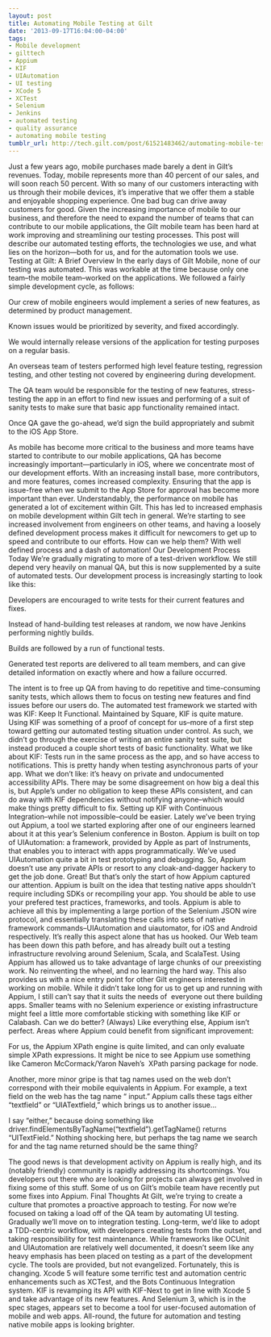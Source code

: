 ```yaml
---
layout: post
title: Automating Mobile Testing at Gilt
date: '2013-09-17T16:04:00-04:00'
tags:
- Mobile development
- gilttech
- Appium
- KIF
- UIAutomation
- UI testing
- XCode 5
- XCTest
- Selenium
- Jenkins
- automated testing
- quality assurance
- automating mobile testing
tumblr_url: http://tech.gilt.com/post/61521483462/automating-mobile-testing-at-gilt
---
```


Just a few years ago, mobile purchases made barely a dent in Gilt’s revenues. Today, mobile represents more than 40 percent of our sales, and will soon reach 50 percent. With so many of our customers interacting with us through their mobile devices, it’s imperative that we offer them a stable and enjoyable shopping experience. One bad bug can drive away customers for good.
Given the increasing importance of mobile to our business, and therefore the need to expand the number of teams that can contribute to our mobile applications, the Gilt mobile team has been hard at work improving and streamlining our testing processes. This post will describe our automated testing efforts, the technologies we use, and what lies on the horizon—both for us, and for the automation tools we use.
Testing at Gilt: A Brief Overview
In the early days of Gilt Mobile, none of our testing was automated. This was workable at the time because only one team–the mobile team–worked on the applications. We followed a fairly simple development cycle, as follows:

Our crew of mobile engineers would implement a series of new features, as determined by product management. 


Known issues would be prioritized by severity, and fixed accordingly. 


We would internally release versions of the application for testing purposes on a regular basis. 


An overseas team of testers performed high level feature testing, regression testing, and other testing not covered by engineering during development. 


The QA team would be responsible for the testing of new features, stress-testing the app in an effort to find new issues and performing of a suit of sanity tests to make sure that basic app functionality remained intact. 


Once QA gave the go-ahead, we’d sign the build appropriately and submit to the iOS App Store.

As mobile has become more critical to the business and more teams have started to contribute to our mobile applications, QA has become increasingly important—particularly in iOS, where we concentrate most of our development efforts. With an increasing install base, more contributors, and more features, comes increased complexity. Ensuring that the app is issue-free when we submit to the App Store for approval has become more important than ever.
Understandably, the performance on mobile has generated a lot of excitement within Gilt. This has led to increased emphasis on mobile development within Gilt tech in general. We’re starting to see increased involvement from engineers on other teams, and having a loosely defined development process makes it difficult for newcomers to get up to speed and contribute to our efforts. How can we help them? With well defined process and a dash of automation!
Our Development Process Today
We’re gradually migrating to more of a test-driven workflow. We still depend very heavily on manual QA, but this is now supplemented by a suite of automated tests. Our development process is increasingly starting to look like this:

Developers are encouraged to write tests for their current features and fixes.


Instead of hand-building test releases at random, we now have Jenkins performing nightly builds.


Builds are followed by a run of functional tests.


Generated test reports are delivered to all team members, and can give detailed information on exactly where and how a failure occurred.

The intent is to free up QA from having to do repetitive and time-consuming sanity tests, which allows them to focus on testing new features and find issues before our users do.
The automated test framework we started with was KIF: Keep It Functional. Maintained by Square, KIF is quite mature. Using KIF was something of a proof of concept for us–more of a first step toward getting our automated testing situation under control. As such, we didn’t go through the exercise of writing an entire sanity test suite, but instead produced a couple short tests of basic functionality.
What we like about KIF: Tests run in the same process as the app, and so have access to notifications. This is pretty handy when testing asynchronous parts of your app. What we don’t like: it’s heavy on private and undocumented accessibility APIs. There may be some disagreement on how big a deal this is, but Apple’s under no obligation to keep these APIs consistent, and can do away with KIF dependencies without notifying anyone–which would make things pretty difficult to fix. Setting up KIF with Continuous Integration–while not impossible–could be easier.
Lately we’ve been trying out Appium, a tool we started exploring after one of our engineers learned about it at this year’s Selenium conference in Boston. Appium is built on top of UIAutomation: a framework, provided by Apple as part of Instruments, that enables you to interact with apps programmatically. We’ve used UIAutomation quite a bit in test prototyping and debugging. 
So, Appium doesn’t use any private APIs or resort to any cloak-and-dagger hackery to get the job done. Great! But that’s only the start of how Appium captured our attention. Appium is built on the idea that testing native apps shouldn’t require including SDKs or recompiling your app. You should be able to use your prefered test practices, frameworks, and tools.
Appium is able to achieve all this by implementing a large portion of the Selenium JSON wire protocol, and essentially translating these calls into sets of native framework commands–UIAutomation and uiautomator, for iOS and Android respectively. It’s really this aspect alone that has us hooked. Our Web team has been down this path before, and has already built out a testing infrastructure revolving around Selenium, Scala, and ScalaTest. Using Appium has allowed us to take advantage of large chunks of our preexisting work. No reinventing the wheel, and no learning the hard way. This also provides us with a nice entry point for other Gilt engineers interested in working on mobile.
While it didn’t take long for us to get up and running with Appium, I still can’t say that it suits the needs of  everyone out there building apps. Smaller teams with no Selenium experience or existing infrastructure might feel a little more comfortable sticking with something like KIF or Calabash.
Can we do better? (Always)
Like everything else, Appium isn’t perfect. Areas where Appium could benefit from significant improvement:

For us, the Appium XPath engine is quite limited, and can only evaluate simple XPath expressions. It might be nice to see Appium use something like Cameron McCormack/Yaron Naveh’s  XPath parsing package for node.


Another, more minor gripe is that tag names used on the web don’t correspond with their mobile equivalents in Appium. For example, a text field on the web has the tag name “ input.” Appium calls these tags either “textfield” or “UIATextfield,” which brings us to another issue… 


I say “either,” because doing something like driver.findElementsByTagName(“textfield”).getTagName() returns “UITextField.” Nothing shocking here, but perhaps the tag name we search for and the tag name returned should be the same thing? 

The good news is that development activity on Appium is really high, and its (notably friendly) community is rapidly addressing its shortcomings. You developers out there who are looking for projects can always get involved in fixing some of this stuff. Some of us on Gilt’s mobile team have recently put some fixes into Appium.
Final Thoughts
 At Gilt, we’re trying to create a culture that promotes a proactive approach to testing. For now we’re focused on taking a load off of the QA team by automating UI testing. Gradually we’ll move on to integration testing. Long-term, we’d like to adopt a TDD-centric workflow, with developers creating tests from the outset, and taking responsibility for test maintenance.
While frameworks like OCUnit and UIAutomation are relatively well documented, it doesn’t seem like any heavy emphasis has been placed on testing as a part of the development cycle. The tools are provided, but not evangelized. Fortunately, this is changing. Xcode 5 will feature some terrific test and automation centric enhancements such as XCTest, and the Bots Continuous Integration system. KIF is revamping its API with KIF-Next to get in line with Xcode 5 and take advantage of its new features. And Selenium 3, which is in the spec stages, appears set to become a tool for user-focused automation of mobile and web apps. All-round, the future for automation and testing native mobile apps is looking brighter.
